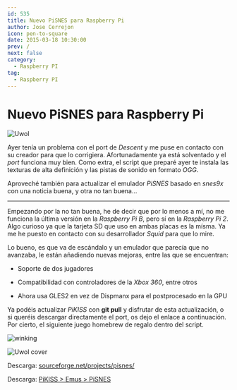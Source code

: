 ```yaml
---
id: 535
title: Nuevo PiSNES para Raspberry Pi
author: Jose Cerrejon
icon: pen-to-square
date: 2015-03-18 10:30:00
prev: /
next: false
category:
  - Raspberry PI
tag:
  - Raspberry PI
---
```


# Nuevo PiSNES para Raspberry Pi

![Uwol](/images/2015/03/uwol_capture_01.png)

Ayer tenía un problema con el port de *Descent* y me puse en contacto con su creador para que lo corrigiera. Afortunadamente ya está solventado y el *port* funciona muy bien. Como extra, el script que preparé ayer te instala las texturas de alta definición y las pistas de sonido en formato *OGG*.

Aproveché también para actualizar el emulador *PiSNES* basado en *snes9x* con una noticia buena, y otra no tan buena...

- - -
Empezando por la no tan buena, he de decir que por lo menos a mí, no me funciona la última versión en la *Raspberry Pi B*, pero sí en la *Raspberry Pi 2*. Algo curioso ya que la tarjeta SD que uso en ambas placas es la mísma. Ya me he puesto en contacto con su desarrollador *Squid* para que lo mire.

Lo bueno, es que va de escándalo y un emulador que parecía que no avanzaba, le están añadiendo nuevas mejoras, entre las que se encuentran:

* Soporte de dos jugadores

* Compatibilidad con controladores de la *Xbox 360*, entre otros

* Ahora usa GLES2 en vez de Dispmanx para el postprocesado en la GPU

Ya podéis actualizar *PiKISS* con **git pull** y disfrutar de  esta actualización, o si queréis descargar directamente el port, os dejo el enlace a continuación. Por cierto, el siguiente juego homebrew de regalo dentro del script.

![winking](/css/sm/winking.png)

![Uwol cover](/images/2015/03/Uwol.png)

Descarga: [sourceforge.net/projects/pisnes/](http://sourceforge.net/projects/pisnes/)

Descarga: [PiKISS > Emus > PiSNES](https://github.com/jmcerrejon/PiKISS/raw/0b473e32e4466ecaee58ae28af461d84029b073b/scripts/emus/pisnes.sh)